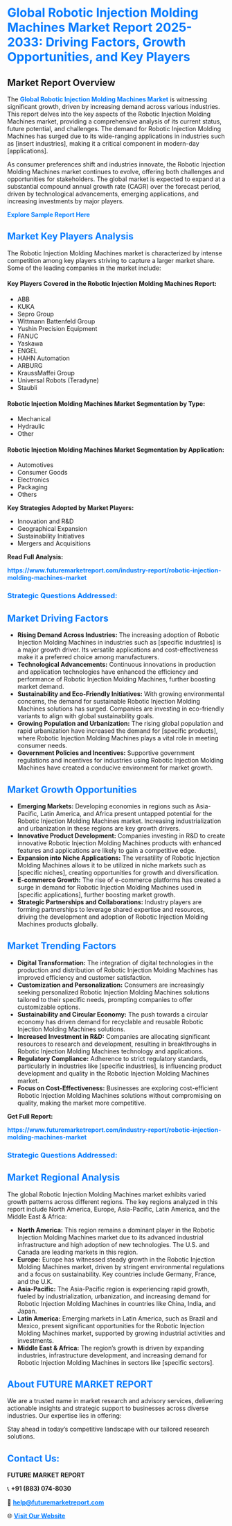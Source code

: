 <h1 style="color: #007BFF;">Global Robotic Injection Molding Machines Market Report 2025-2033: Driving Factors, Growth Opportunities, and Key Players</h1>

<section id="overview">
<h2>Market Report Overview</h2>
<p>The <a href="https://www.futuremarketreport.com/industry-report/robotic-injection-molding-machines-market" style="color: #007BFF; text-decoration: none;"><strong>Global Robotic Injection Molding Machines Market</strong></a> is witnessing significant growth, driven by increasing demand across various industries. This report delves into the key aspects of the Robotic Injection Molding Machines market, providing a comprehensive analysis of its current status, future potential, and challenges. The demand for Robotic Injection Molding Machines has surged due to its wide-ranging applications in industries such as [insert industries], making it a critical component in modern-day [applications].</p>
<p>As consumer preferences shift and industries innovate, the Robotic Injection Molding Machines market continues to evolve, offering both challenges and opportunities for stakeholders. The global market is expected to expand at a substantial compound annual growth rate (CAGR) over the forecast period, driven by technological advancements, emerging applications, and increasing investments by major players.</p>
</section>

<section id="overview">
<p><a href="https://www.futuremarketreport.com/request-sample/reportId=93068" style="color: #007BFF; text-decoration: none;"><strong>Explore Sample Report Here</strong></a></p>
</section>

<section id="key-players">
<h2 style="color: #007BFF;">Market Key Players Analysis</h2>
<p>The Robotic Injection Molding Machines market is characterized by intense competition among key players striving to capture a larger market share. Some of the leading companies in the market include:</p>
<h4>Key Players Covered in the Robotic Injection Molding Machines Report:</h4>
<ul><li>ABB</li><li>KUKA</li><li>Sepro Group</li><li>Wittmann Battenfeld Group</li><li>Yushin Precision Equipment</li><li>FANUC</li><li>Yaskawa</li><li>ENGEL</li><li>HAHN Automation</li><li>ARBURG</li><li>KraussMaffei Group</li><li>Universal Robots (Teradyne)</li><li>Staubli</li></ul>
<h4>Robotic Injection Molding Machines Market Segmentation by Type:</h4>
<ul><li>Mechanical</li><li>Hydraulic</li><li>Other</li></ul>

<h4>Robotic Injection Molding Machines Market Segmentation by Application:</h4>
<ul><li>Automotives</li><li>Consumer Goods</li><li>Electronics</li><li>Packaging</li><li>Others</li></ul>
<p><strong>Key Strategies Adopted by Market Players:</strong></p>
<ul>
<li>Innovation and R&D</li>
<li>Geographical Expansion</li>
<li>Sustainability Initiatives</li>
<li>Mergers and Acquisitions</li>
</ul>
</section>

<section>
<p><strong>Read Full Analysis: </strong></p><a href="https://www.futuremarketreport.com/industry-report/robotic-injection-molding-machines-market" style="color: #007BFF; text-decoration: none;"><strong>https://www.futuremarketreport.com/industry-report/robotic-injection-molding-machines-market</strong></a>
<h3 style="color: #007BFF;">Strategic Questions Addressed:</h3>
</section>

<section id="driving-factors">
<h2 style="color: #007BFF;">Market Driving Factors</h2>
<ul>
<li><strong>Rising Demand Across Industries:</strong> The increasing adoption of Robotic Injection Molding Machines in industries such as [specific industries] is a major growth driver. Its versatile applications and cost-effectiveness make it a preferred choice among manufacturers.</li>
<li><strong>Technological Advancements:</strong> Continuous innovations in production and application technologies have enhanced the efficiency and performance of Robotic Injection Molding Machines, further boosting market demand.</li>
<li><strong>Sustainability and Eco-Friendly Initiatives:</strong> With growing environmental concerns, the demand for sustainable Robotic Injection Molding Machines solutions has surged. Companies are investing in eco-friendly variants to align with global sustainability goals.</li>
<li><strong>Growing Population and Urbanization:</strong> The rising global population and rapid urbanization have increased the demand for [specific products], where Robotic Injection Molding Machines plays a vital role in meeting consumer needs.</li>
<li><strong>Government Policies and Incentives:</strong> Supportive government regulations and incentives for industries using Robotic Injection Molding Machines have created a conducive environment for market growth.</li>
</ul>
</section>

<section id="growth-opportunities">
<h2 style="color: #007BFF;">Market Growth Opportunities</h2>
<ul>
<li><strong>Emerging Markets:</strong> Developing economies in regions such as Asia-Pacific, Latin America, and Africa present untapped potential for the Robotic Injection Molding Machines market. Increasing industrialization and urbanization in these regions are key growth drivers.</li>
<li><strong>Innovative Product Development:</strong> Companies investing in R&D to create innovative Robotic Injection Molding Machines products with enhanced features and applications are likely to gain a competitive edge.</li>
<li><strong>Expansion into Niche Applications:</strong> The versatility of Robotic Injection Molding Machines allows it to be utilized in niche markets such as [specific niches], creating opportunities for growth and diversification.</li>
<li><strong>E-commerce Growth:</strong> The rise of e-commerce platforms has created a surge in demand for Robotic Injection Molding Machines used in [specific applications], further boosting market growth.</li>
<li><strong>Strategic Partnerships and Collaborations:</strong> Industry players are forming partnerships to leverage shared expertise and resources, driving the development and adoption of Robotic Injection Molding Machines products globally.</li>
</ul>
</section>

<section id="trending-factors">
<h2 style="color: #007BFF;">Market Trending Factors</h2>
<ul>
<li><strong>Digital Transformation:</strong> The integration of digital technologies in the production and distribution of Robotic Injection Molding Machines has improved efficiency and customer satisfaction.</li>
<li><strong>Customization and Personalization:</strong> Consumers are increasingly seeking personalized Robotic Injection Molding Machines solutions tailored to their specific needs, prompting companies to offer customizable options.</li>
<li><strong>Sustainability and Circular Economy:</strong> The push towards a circular economy has driven demand for recyclable and reusable Robotic Injection Molding Machines solutions.</li>
<li><strong>Increased Investment in R&D:</strong> Companies are allocating significant resources to research and development, resulting in breakthroughs in Robotic Injection Molding Machines technology and applications.</li>
<li><strong>Regulatory Compliance:</strong> Adherence to strict regulatory standards, particularly in industries like [specific industries], is influencing product development and quality in the Robotic Injection Molding Machines market.</li>
<li><strong>Focus on Cost-Effectiveness:</strong> Businesses are exploring cost-efficient Robotic Injection Molding Machines solutions without compromising on quality, making the market more competitive.</li>
</ul>
</section>

<section>
<p><strong>Get Full Report: </strong></p><a href="https://www.futuremarketreport.com/industry-report/robotic-injection-molding-machines-market" style="color: #007BFF; text-decoration: none;"><strong>https://www.futuremarketreport.com/industry-report/robotic-injection-molding-machines-market</strong></a>
<h3 style="color: #007BFF;">Strategic Questions Addressed:</h3>
</section>


<section id="regional-analysis">
<h2 style="color: #007BFF;">Market Regional Analysis</h2>
<p>The global Robotic Injection Molding Machines market exhibits varied growth patterns across different regions. The key regions analyzed in this report include North America, Europe, Asia-Pacific, Latin America, and the Middle East & Africa:</p>
<ul>
<li><strong>North America:</strong> This region remains a dominant player in the Robotic Injection Molding Machines market due to its advanced industrial infrastructure and high adoption of new technologies. The U.S. and Canada are leading markets in this region.</li>
<li><strong>Europe:</strong> Europe has witnessed steady growth in the Robotic Injection Molding Machines market, driven by stringent environmental regulations and a focus on sustainability. Key countries include Germany, France, and the U.K.</li>
<li><strong>Asia-Pacific:</strong> The Asia-Pacific region is experiencing rapid growth, fueled by industrialization, urbanization, and increasing demand for Robotic Injection Molding Machines in countries like China, India, and Japan.</li>
<li><strong>Latin America:</strong> Emerging markets in Latin America, such as Brazil and Mexico, present significant opportunities for the Robotic Injection Molding Machines market, supported by growing industrial activities and investments.</li>
<li><strong>Middle East & Africa:</strong> The region’s growth is driven by expanding industries, infrastructure development, and increasing demand for Robotic Injection Molding Machines in sectors like [specific sectors].</li>
</ul>
</section>

<footer>
<h2 style="color: #007BFF;">About FUTURE MARKET REPORT</h2>
<p>We are a trusted name in market research and advisory services, delivering actionable insights and strategic support to businesses across diverse industries. Our expertise lies in offering:</p>

<p>Stay ahead in today’s competitive landscape with our tailored research solutions.</p>

<h2 style="color: #007BFF;">Contact Us:</h2>
<p><strong>FUTURE MARKET REPORT</strong></p>
<p>📞 <strong>+91 (883) 074-8030</strong></p>
<p>📧 <strong><a href="mailto:help@futuremarketreport.com" style="color: #007BFF;">help@futuremarketreport.com</a></strong></p>
<p>🌐 <strong><a href="https://www.futuremarketreport.com/" style="color: #007BFF;">Visit Our Website</a></strong></p>
</footer>